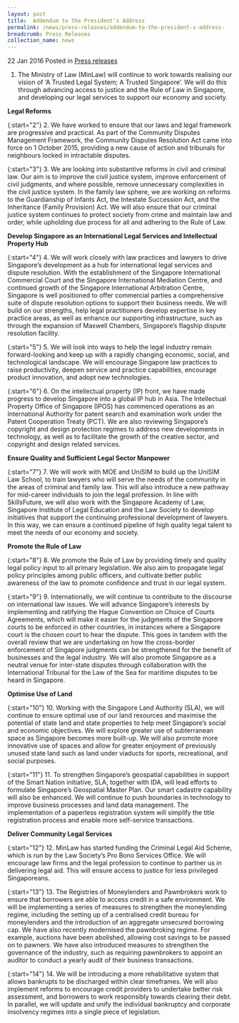 ```yaml
---
layout: post
title:  Addendum to the President's Address
permalink: /news/press-releases/addendum-to-the-president-s-address-
breadcrumb: Press Releases
collection_name: news
---
```


22 Jan 2016 Posted in [Press releases](/news/press-releases)

1. The Ministry of Law (MinLaw) will continue to work towards realising our vision of ‘A Trusted Legal System; A Trusted Singapore’. We will do this through advancing access to justice and the Rule of Law in Singapore, and developing our legal services to support our economy and society. 

**Legal Reforms**

{:start="2"}
2. We have worked to ensure that our laws and legal framework are progressive and practical. As part of the Community Disputes Management Framework, the Community Disputes Resolution Act came into force on 1 October 2015, providing a new cause of action and tribunals for neighbours locked in intractable disputes.

{:start="3"}
3. We are looking into substantive reforms in civil and criminal law. Our aim is to improve the civil justice system, improve enforcement of civil judgments, and where possible, remove unnecessary complexities in the civil justice system. In the family law sphere, we are working on reforms to the Guardianship of Infants Act, the Intestate Succession Act, and the Inheritance (Family Provision) Act. We will also ensure that our criminal justice system continues to protect society from crime and maintain law and order, while upholding due process for all and adhering to the Rule of Law.

**Develop Singapore as an International Legal Services and Intellectual Property Hub**

{:start="4"}
4. We will work closely with law practices and lawyers to drive Singapore’s development as a hub for international legal services and dispute resolution. With the establishment of the Singapore International Commercial Court and the Singapore International Mediation Centre, and continued growth of the Singapore International Arbitration Centre, Singapore is well positioned to offer commercial parties a comprehensive suite of dispute resolution options to support their business needs. We will build on our strengths, help legal practitioners develop expertise in key practice areas, as well as enhance our supporting infrastructure, such as through the expansion of Maxwell Chambers, Singapore’s flagship dispute resolution facility.


{:start="5"}
5. We will look into ways to help the legal industry remain forward-looking and keep up with a rapidly changing economic, social, and technological landscape. We will encourage Singapore law practices to raise productivity, deepen service and practice capabilities, encourage product innovation, and adopt new technologies.

{:start="6"}
6. On the intellectual property (IP) front, we have made progress to develop Singapore into a global IP hub in Asia. The Intellectual Property Office of Singapore (IPOS) has commenced operations as an International Authority for patent search and examination work under the Patent Cooperation Treaty (PCT). We are also reviewing Singapore’s copyright and design protection regimes to address new developments in technology, as well as to facilitate the growth of the creative sector, and copyright and design related services.


**Ensure Quality and Sufficient Legal Sector Manpower**

{:start="7"}
7.    We will work with MOE and UniSIM to build up the UniSIM Law School, to train lawyers who will serve the needs of the community in the areas of criminal and family law. This will also introduce a new pathway for mid-career individuals to join the legal profession. In line with SkillsFuture, we will also work with the Singapore Academy of Law, Singapore Institute of Legal Education and the Law Society to develop initiatives that support the continuing professional development of lawyers. In this way, we can ensure a continued pipeline of high quality legal talent to meet the needs of our economy and society.

**Promote the Rule of Law**

{:start="8"}
8. We promote the Rule of Law by providing timely and quality legal policy input to all primary legislation. We also aim to propagate legal policy principles among public officers, and cultivate better public awareness of the law to promote confidence and trust in our legal system. 

{:start="9"}
9. Internationally, we will continue to contribute to the discourse on international law issues. We will advance Singapore’s interests by implementing and ratifying the Hague Convention on Choice of Courts Agreements, which will make it easier for the judgments of the Singapore courts to be enforced in other countries, in instances where a Singapore court is the chosen court to hear the dispute. This goes in tandem with the overall review that we are undertaking on how the cross-border enforcement of Singapore judgments can be strengthened for the benefit of businesses and the legal industry. We will also promote Singapore as a neutral venue for inter-state disputes through collaboration with the International Tribunal for the Law of the Sea for maritime disputes to be heard in Singapore.


**Optimise Use of Land**

{:start="10"}
10. Working with the Singapore Land Authority (SLA), we will continue to ensure optimal use of our land resources and maximise the potential of state land and state properties to help meet Singapore’s social and economic objectives. We will explore greater use of subterranean space as Singapore becomes more built-up. We will also promote more innovative use of spaces and allow for greater enjoyment of previously unused state land such as land under viaducts for sports, recreational, and social purposes. 

{:start="11"}
11. To strengthen Singapore’s geospatial capabilities in support of the Smart Nation initiative, SLA, together with IDA, will lead efforts to formulate Singapore’s Geospatial Master Plan. Our smart cadastre capability will also be enhanced. We will continue to push boundaries in technology to improve business processes and land data management. The implementation of a paperless registration system will simplify the title registration process and enable more self-service transactions.


**Deliver Community Legal Services**

{:start="12"}
12. MinLaw has started funding the Criminal Legal Aid Scheme, which is run by the Law Society’s Pro Bono Services Office. We will encourage law firms and the legal profession to continue to partner us in delivering legal aid. This will ensure access to justice for less privileged Singaporeans.

{:start="13"}
13. The Registries of Moneylenders and Pawnbrokers work to ensure that borrowers are able to access credit in a safe environment. We will be implementing a series of measures to strengthen the moneylending regime, including the setting up of a centralised credit bureau for moneylenders and the introduction of an aggregate unsecured borrowing cap. We have also recently modernised the pawnbroking regime. For example, auctions have been abolished, allowing cost savings to be passed on to pawners. We have also introduced measures to strengthen the governance of the industry, such as requiring pawnbrokers to appoint an auditor to conduct a yearly audit of their business transactions. 

{:start="14"}
14. We will be introducing a more rehabilitative system that allows bankrupts to be discharged within clear timeframes. We will also implement reforms to encourage credit providers to undertake better risk assessment, and borrowers to work responsibly towards clearing their debt. In parallel, we will update and unify the individual bankruptcy and corporate insolvency regimes into a single piece of legislation. 


